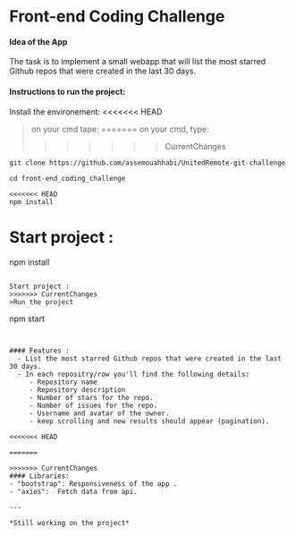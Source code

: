 # Front-end Coding Challenge
#### Idea of the App
The task is to implement a small webapp that will list the most starred Github repos that were created in the last 30 days.


#### Instructions to run the project:
Install the environement:
<<<<<<< HEAD
>on your cmd tape:
=======
>on your cmd, type:
>>>>>>> CurrentChanges
```
git clone https://github.com/assemouahhabi/UnitedRemote-git-challenge
```
```
cd front-end_coding_challenge
```
```
<<<<<<< HEAD
npm install 
```

Start project : 
=======
npm install
```

Start project :
>>>>>>> CurrentChanges
>Run the project
```
npm start
```


#### Features :
  - List the most starred Github repos that were created in the last 30 days.
  - In each repositry/row you'll find the following details:
     - Repository name
     - Repository description
     - Number of stars for the repo.
     - Number of issues for the repo.
     - Username and avatar of the owner.
     - keep scrolling and new results should appear (pagination).

<<<<<<< HEAD
  
=======

>>>>>>> CurrentChanges
#### Libraries:
- "bootstrap": Responsiveness of the app .
- "axios":  Fetch data from api.

---

*Still working on the project*
